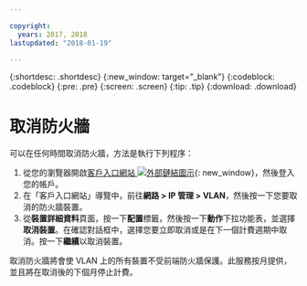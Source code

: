 ```yaml
---

copyright:
  years: 2017, 2018
lastupdated: "2018-01-19"

---
```


{:shortdesc: .shortdesc}
{:new_window: target="_blank"}
{:codeblock: .codeblock}
{:pre: .pre}
{:screen: .screen}
{:tip: .tip}
{:download: .download}

# 取消防火牆

可以在任何時間取消防火牆，方法是執行下列程序：

1. 從您的瀏覽器開啟[客戶入口網站 ![外部鏈結圖示](../../icons/launch-glyph.svg "外部鏈結圖示")](https://control.softlayer.com/){: new_window}，然後登入您的帳戶。
2. 在「客戶入口網站」導覽中，前往**網路 > IP 管理 > VLAN**，然後按一下您要取消的防火牆裝置。
3. 從**裝置詳細資料**頁面，按一下**配置**標籤，然後按一下**動作**下拉功能表，並選擇**取消裝置**。在確認對話框中，選擇您要立即取消或是在下一個計費週期中取消。按一下**繼續**以取消裝置。

取消防火牆將會使 VLAN 上的所有裝置不受前端防火牆保護。此服務按月提供，並且將在取消後的下個月停止計費。
